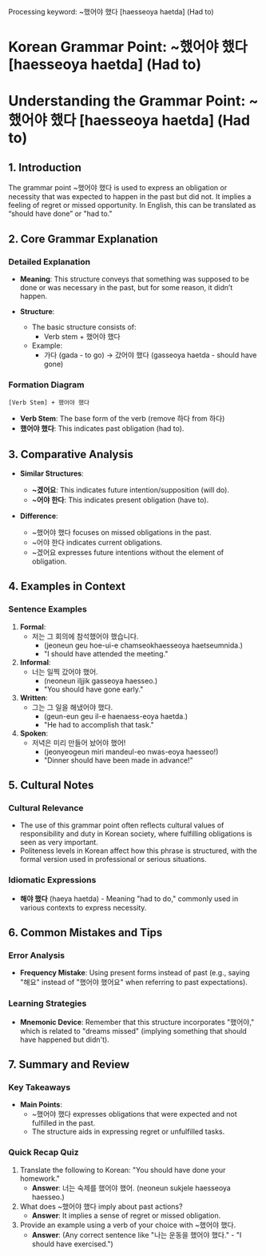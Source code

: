 Processing keyword: ~했어야 했다 [haesseoya haetda] (Had to)
# Korean Grammar Point: ~했어야 했다 [haesseoya haetda] (Had to)
# Understanding the Grammar Point: ~했어야 했다 [haesseoya haetda] (Had to)
## 1. Introduction
The grammar point ~했어야 했다 is used to express an obligation or necessity that was expected to happen in the past but did not. It implies a feeling of regret or missed opportunity. In English, this can be translated as “should have done” or "had to."
## 2. Core Grammar Explanation
### Detailed Explanation
- **Meaning**: This structure conveys that something was supposed to be done or was necessary in the past, but for some reason, it didn’t happen.
  
- **Structure**: 
  - The basic structure consists of:
    - Verb stem + 했어야 했다
  - Example:
    - 가다 (gada - to go) → 갔어야 했다 (gasseoya haetda - should have gone)
### Formation Diagram
```
[Verb Stem] + 했어야 했다
```
- **Verb Stem**: The base form of the verb (remove 하다 from 하다)
- **했어야 했다**: This indicates past obligation (had to).
## 3. Comparative Analysis
- **Similar Structures**:
  - **~겠어요**: This indicates future intention/supposition (will do).
  - **~어야 한다**: This indicates present obligation (have to).
  
- **Difference**:
  - ~했어야 했다 focuses on missed obligations in the past.
  - ~어야 한다 indicates current obligations.
  - ~겠어요 expresses future intentions without the element of obligation.
## 4. Examples in Context
### Sentence Examples
1. **Formal**: 
   - 저는 그 회의에 참석했어야 했습니다. 
     - (jeoneun geu hoe-ui-e chamseokhaesseoya haetseumnida.)
     - "I should have attended the meeting."
2. **Informal**: 
   - 너는 일찍 갔어야 했어.
     - (neoneun iljjik gasseoya haesseo.)
     - "You should have gone early."
3. **Written**: 
   - 그는 그 일을 해냈어야 했다.
     - (geun-eun geu il-e haenaess-eoya haetda.)
     - "He had to accomplish that task."
4. **Spoken**: 
   - 저녁은 미리 만들어 놨어야 했어!
     - (jeonyeogeun miri mandeul-eo nwas-eoya haesseo!)
     - "Dinner should have been made in advance!"
## 5. Cultural Notes
### Cultural Relevance
- The use of this grammar point often reflects cultural values of responsibility and duty in Korean society, where fulfilling obligations is seen as very important.
- Politeness levels in Korean affect how this phrase is structured, with the formal version used in professional or serious situations.
### Idiomatic Expressions
- **해야 했다** (haeya haetda) - Meaning "had to do," commonly used in various contexts to express necessity.
## 6. Common Mistakes and Tips
### Error Analysis
- **Frequency Mistake**: Using present forms instead of past (e.g., saying "해요" instead of "했어야 했어요" when referring to past expectations).
  
### Learning Strategies
- **Mnemonic Device**: Remember that this structure incorporates "했어야," which is related to "dreams missed" (implying something that should have happened but didn't).
## 7. Summary and Review
### Key Takeaways
- **Main Points**:
  - ~했어야 했다 expresses obligations that were expected and not fulfilled in the past.
  - The structure aids in expressing regret or unfulfilled tasks.
### Quick Recap Quiz
1. Translate the following to Korean: "You should have done your homework."
   - **Answer**: 너는 숙제를 했어야 했어. (neoneun sukjele haesseoya haesseo.)
2. What does ~했어야 했다 imply about past actions?
   - **Answer**: It implies a sense of regret or missed obligation.
3. Provide an example using a verb of your choice with ~했어야 했다.
   - **Answer**: (Any correct sentence like "나는 운동을 했어야 했다." - "I should have exercised.")
